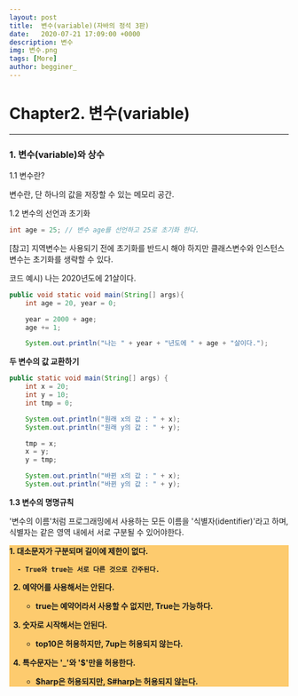 ```yaml
---
layout: post
title:  변수(variable)(자바의 정석 3판)
date:   2020-07-21 17:09:00 +0000
description: 변수
img: 변수.png
tags: [More]
author: begginer_
---
```


# Chapter2. 변수(variable)

---

### 1. 변수(variable)와 상수

1.1 변수란?

 변수란, 단 하나의 값을 저장할 수 있는 메모리 공간.

1.2 변수의 선언과 초기화 

```java
int age = 25; // 변수 age를 선언하고 25로 초기화 한다.
```

[참고] 지역변수는 사용되기 전에 초기화를 반드시 해야 하지만 클래스변수와 인스턴스변수는 초기화를 생략할 수 있다.

코드 예시) 나는 2020년도에 21살이다.

```java
public void static void main(String[] args){
	int age = 20, year = 0;

	year = 2000 + age;
	age += 1;

	System.out.println("나는 " + year + "년도에 " + age + "살이다.");
```

<span style="font-weight:bold">두 변수의 값 교환하기</span>

```java
public static void main(String[] args) {
	int x = 20;
	int y = 10;
	int tmp = 0;

	System.out.println("원래 x의 값 : " + x);
	System.out.println("원래 y의 값 : " + y);

	tmp = x;
	x = y;
	y = tmp;

	System.out.println("바뀐 x의 값 : " + x);
	System.out.println("바뀐 y의 값 : " + y);
```

<span style="font-weight:bold">1.3 변수의 명명규칙</span>

 '변수의 이름'처럼 프로그래밍에서 사용하는 모든 이름을 '식별자(identifier)'라고 하며, 식별자는 같은 영역 내에서 서로 구분될 수 있어야한다.

<div style="background-color:#fdcb6e; font-weight:bold">
1. 대소문자가 구분되며 길이에 제한이 없다.

      - True와 true는 서로 다른 것으로 간주된다.

  2. 예약어를 사용해서는 안된다.

      - true는 예약어라서 사용할 수 없지만, True는 가능하다.

  3. 숫자로 시작해서는 안된다.

      - top10은 허용하지만, 7up는 허용되지 않는다.

  4. 특수문자는 '_'와 '$'만을 허용한다.

      - $harp은 허용되지만, S#harp는 허용되지 않는다.
</div>